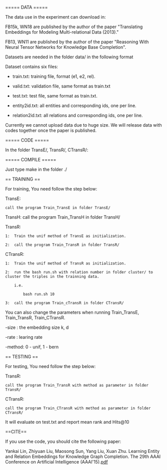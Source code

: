 ===== DATA =====

The data use in the experiment can download in:

FB15k, WN18 are published by the author of the paper "Translating Embeddings for Modeling Multi-relational Data (2013)."

FB13, WN11 are published by the author of the paper "Reasoning With Neural Tensor Networks for Knowledge Base Completion".



Datasets are needed in the folder data/ in the following format

Dataset contains six files:



+ train.txt: training file, format (e1, e2, rel).

+ valid.txt: validation file, same format as train.txt

+ test.txt: test file, same format as train.txt.

+ entity2id.txt: all entities and corresponding ids, one per line.

+ relation2id.txt: all relations and corresponding ids, one per line.



Currently we cannot upload data due to huge size. We will release data with codes together once the paper is published.



===== CODE =====

In the folder TransE/, TransR/, CTransR/:



===== COMPILE =====

Just type make in the folder ./



== TRAINING ==

For training, You need follow the step below:





TransE:

	call the program Train_TransE in folder TransE/
	
TransH:
	call the program Train_TransH in folder TransH/

TransR:

	1:	Train the unif method of TransE as initialization.

	2:  call the program Train_TransR in folder TransR/

CTransR:

	1:	Train the unif method of TransR as initialization.

	2:  run the bash run.sh with relation number in folder cluster/ to cluster the triples in the trainning data.

		i.e.

			bash run.sh 10

	3:  call the program Train_cTransR in folder CTransR/

You can also change the parameters when running Train_TransE, Train_TransR, Train_CTransR.

-size : the embedding size k, d

-rate : learing rate

-method: 0 - unif, 1 - bern



== TESTING ==

For testing, You need follow the step below:


TransR:

	call the program Train_TransR with method as parameter in folder TransR/

CTransR:

	call the program Train_CTransR with method as parameter in folder CTransR/

It will evaluate on test.txt and report mean rank and Hits@10

==CITE==

If you use the code, you should cite the following paper:

Yankai Lin, Zhiyuan Liu, Maosong Sun, Yang Liu, Xuan Zhu. Learning Entity and Relation Embeddings for Knowledge Graph Completion. The 29th AAAI Conference on Artificial Intelligence (AAAI'15).[pdf](http://nlp.csai.tsinghua.edu.cn/~lzy/publications/aaai2015_tim.pdf)
